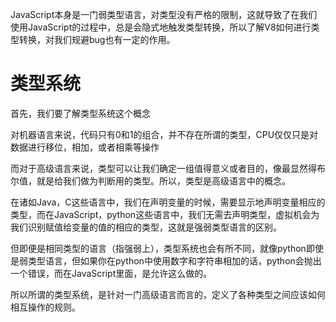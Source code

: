 JavaScript本身是一门弱类型语言，对类型没有严格的限制，这就导致了在我们使用JavaScript的过程中，总是会隐式地触发类型转换，所以了解V8如何进行类型转换，对我们规避bug也有一定的作用。

# 类型系统
首先，我们要了解类型系统这个概念

对机器语言来说，代码只有0和1的组合，并不存在所谓的类型，CPU仅仅只是对数据进行移位，相加，或者相乘等操作

而对于高级语言来说，类型可以让我们确定一组值得意义或者目的，像最显然得布尔值，就是给我们做为判断用的类型。所以，类型是高级语言中的概念。

在诸如Java，C这些语言中，我们在声明变量的时候，需要显示地声明变量相应的类型，而在JavaScript，python这些语言中，我们无需去声明类型，虚拟机会为我们识别赋值给变量的值的相应的类型，这就是强弱类型语言的区别。

但即便是相同类型的语言（指强弱上），类型系统也会有所不同，就像python即使是弱类型语言，但如果你在python中使用数字和字符串相加的话，python会抛出一个错误，而在JavaScript里面，是允许这么做的。

所以所谓的类型系统，是针对一门高级语言而言的，定义了各种类型之间应该如何相互操作的规则。

